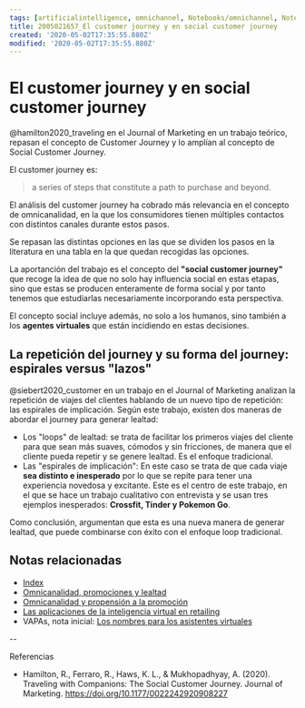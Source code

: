 ```yaml
---
tags: [artificialintelligence, omnichannel, Notebooks/omnichannel, Notebooks/artificialintelligence, VAPAs, customer journey, spirals, loyalty]
title: 2005021657_El customer journey y en social customer journey
created: '2020-05-02T17:35:55.880Z'
modified: '2020-05-02T17:35:55.880Z'
---
```


# El customer journey y en social customer journey

@hamilton2020_traveling en el Journal of Marketing en un trabajo teórico, repasan el concepto de Customer Journey y lo amplían al concepto de Social Customer Journey.

El customer journey es:

>  a series of steps that constitute a path to purchase and beyond.

El análisis del customer journey ha cobrado más relevancia en el concepto de omnicanalidad, en la que los consumidores tienen múltiples contactos con distintos canales durante estos pasos.

Se repasan las distintas opciones en las que se dividen los pasos en la literatura en una tabla en la que quedan recogidas las opciones.

La aportanción del trabajo es el concepto del **"social customer journey"** que recoge la idea de que no solo hay influencia social en estas etapas, sino que estas se producen enteramente de forma social y por tanto tenemos que estudiarlas necesariamente incorporando esta perspectiva.

El concepto social incluye además, no solo a los humanos, sino también a los **agentes virtuales** que están incidiendo en estas decisiones.

## La repetición del journey y su forma del journey: espirales versus "lazos"

@siebert2020_customer en un trabajo en el Journal of Marketing analizan la repetición de viajes del clientes hablando de un nuevo tipo de repetición: las espirales de implicación. Según este trabajo, existen dos maneras de abordar el journey para generar lealtad:

- Los "loops" de lealtad: se trata de facilitar los primeros viajes del cliente para que sean más suaves, cómodos y sin fricciones, de manera que el cliente pueda repetir y se genere lealtad. Es el enfoque tradicional.
- Las "espirales de implicación": En este caso se trata de que cada viaje **sea distinto e inesperado** por lo que se repite para tener una experiencia novedosa y excitante. Este es el centro de este trabajo, en el que se hace un trabajo cualitativo con entrevista y se usan tres ejemplos inesperados: **Crossfit, Tinder y Pokemon Go**.

Como conclusión, argumentan que esta es una nueva manera de generar lealtad, que puede combinarse con éxito con el enfoque loop tradicional.

## Notas relacionadas

- [Index](_2003101705_index.md)
- [Omnicanalidad, promociones y lealtad](2003251201_omnicanalidadylealtad.md)
- [Omnicanalidad y propensión a la promoción](2003251146_omnicanalidadypropension_promocion.md)
- [Las aplicaciones de la inteligencia virtual en retailing](2005021646_aplicacionesIA_probadoresvirtuales.md)
- VAPAs, nota inicial: [Los nombres para los asistentes virtuales](2004030718_nombresasistentesvirtuales.md)

--

Referencias

- Hamilton, R., Ferraro, R., Haws, K. L., & Mukhopadhyay, A. (2020). Traveling with Companions: The Social Customer Journey. Journal of Marketing. https://doi.org/10.1177/0022242920908227
